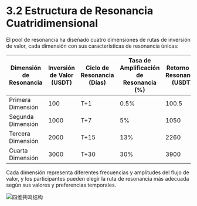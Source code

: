 # 3.2 Estructura de Resonancia Cuatridimensional

El pool de resonancia ha diseñado cuatro dimensiones de rutas de inversión de valor, cada dimensión con sus características de resonancia únicas:

| Dimensión de Resonancia | Inversión de Valor (USDT) | Ciclo de Resonancia (Días) | Tasa de Amplificación de Resonancia (%) | Retorno de Resonancia (USDT) |
|------------------------|---------------------------|---------------------------|----------------------------------------|----------------------------|
| Primera Dimensión | 100 | T+1 | 0.5% | 100.5 |
| Segunda Dimensión | 1000 | T+7 | 5% | 1050 |
| Tercera Dimensión | 2000 | T+15 | 13% | 2260 |
| Cuarta Dimensión | 3000 | T+30 | 30% | 3900 |

Cada dimensión representa diferentes frecuencias y amplitudes del flujo de valor, y los participantes pueden elegir la ruta de resonancia más adecuada según sus valores y preferencias temporales.

![四维共鸣结构](/images/图2.svg)